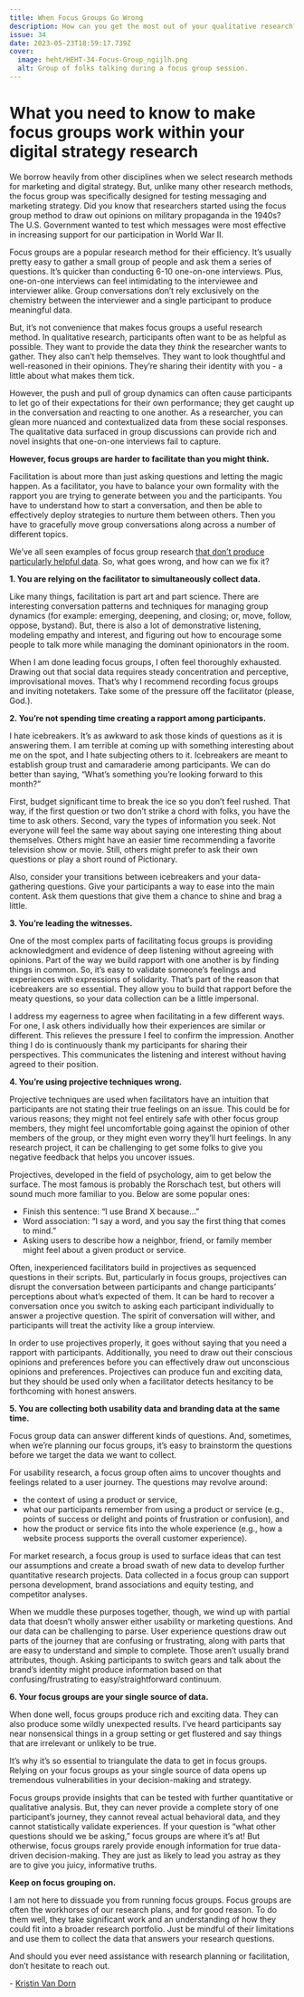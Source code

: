 ```yaml
---
title: When Focus Groups Go Wrong
description: How can you get the most out of your qualitative research?
issue: 34
date: 2023-05-23T18:59:17.739Z
cover:
  image: heht/HEHT-34-Focus-Group_ngijlh.png
  alt: Group of folks talking during a focus group session.
---
```

# What you need to know to make focus groups work within your digital strategy research

We borrow heavily from other disciplines when we select research methods for marketing and digital strategy. But, unlike many other research methods, the focus group was specifically designed for testing messaging and marketing strategy. Did you know that researchers started using the focus group method to draw out opinions on military propaganda in the 1940s? The U.S. Government wanted to test which messages were most effective in increasing support for our participation in World War II. 

Focus groups are a popular research method for their efficiency. It’s usually pretty easy to gather a small group of people and ask them a series of questions. It’s quicker than conducting 6-10 one-on-one interviews. Plus, one-on-one interviews can feel intimidating to the interviewee and interviewer alike. Group conversations don’t rely exclusively on the chemistry between the interviewer and a single participant to produce meaningful data. 

But, it’s not convenience that makes focus groups a useful research method. In qualitative research, participants often want to be as helpful as possible. They want to provide the data they *think* the researcher wants to gather. They also can’t help themselves. They want to look thoughtful and well-reasoned in their opinions. They’re sharing their identity with you - a little about what makes them tick. 

However, the push and pull of group dynamics can often cause participants to let go of their expectations for their own performance; they get caught up in the conversation and reacting to one another. As a researcher, you can glean more nuanced and contextualized data from these social responses. The qualitative data surfaced in group discussions can provide rich and novel insights that one-on-one interviews fail to capture.  

**However, focus groups are harder to facilitate than you might think.** 

Facilitation is about more than just asking questions and letting the magic happen. As a facilitator, you have to balance your own formality with the rapport you are trying to generate between you and the participants. You have to understand how to start a conversation, and then be able to effectively deploy strategies to nurture them between others. Then you have to gracefully move group conversations along across a number of different topics. 

We’ve all seen examples of focus group research [that don’t produce particularly helpful data](https://www.youtube.com/watch?v=8YDpvMYk5jA). So, what goes wrong, and how can we fix it? 

**1. You are relying on the facilitator to simultaneously collect data.** 

Like many things, facilitation is part art and part science. There are interesting conversation patterns and techniques for managing group dynamics (for example: emerging, deepening, and closing; or, move, follow, oppose, bystand). But, there is also a lot of demonstrative listening, modeling empathy and interest, and figuring out how to encourage some people to talk more while managing the dominant opinionators in the room. 

When I am done leading focus groups, I often feel thoroughly exhausted. Drawing out that social data requires steady concentration and perceptive, improvisational moves. That’s why I recommend recording focus groups and inviting notetakers. Take some of the pressure off the facilitator (please, God.).

**2. You’re not spending time creating a rapport among participants.** 

I hate icebreakers. It’s as awkward to ask those kinds of questions as it is answering them. I am terrible at coming up with something interesting about me on the spot, and I hate subjecting others to it. Icebreakers are meant to establish group trust and camaraderie among participants. We can do better than saying, “What’s something you’re looking forward to this month?” 

First, budget significant time to break the ice so you don’t feel rushed. That way, if the first question or two don’t strike a chord with folks, you have the time to ask others. Second, vary the types of information you seek. Not everyone will feel the same way about saying one interesting thing about themselves. Others might have an easier time recommending a favorite television show or movie. Still, others might prefer to ask their own questions or play a short round of Pictionary. 

Also, consider your transitions between icebreakers and your data-gathering questions. Give your participants a way to ease into the main content. Ask them questions that give them a chance to shine and brag a little. 

**3. You’re leading the witnesses.**

One of the most complex parts of facilitating focus groups is providing acknowledgment and evidence of deep listening without agreeing with opinions. Part of the way we build rapport with one another is by finding things in common. So, it’s easy to validate someone’s feelings and experiences with expressions of solidarity. That’s part of the reason that icebreakers are so essential. They allow you to build that rapport before the meaty questions, so your data collection can be a little impersonal. 

I address my eagerness to agree when facilitating in a few different ways. For one, I ask others individually how their experiences are similar or different. This relieves the pressure I feel to confirm the impression. Another thing I do is continuously thank my participants for sharing their perspectives. This communicates the listening and interest without having agreed to their position. 

**4. You’re using projective techniques wrong.**

Projective techniques are used when facilitators have an intuition that participants are not stating their true feelings on an issue. This could be for various reasons; they might not feel entirely safe with other focus group members, they might feel uncomfortable going against the opinion of other members of the group, or they might even worry they’ll hurt feelings. In any research project, it can be challenging to get some folks to give you negative feedback that helps you uncover issues. 

Projectives, developed in the field of psychology, aim to get below the surface. The most famous is probably the Rorschach test, but others will sound much more familiar to you. Below are some popular ones: 

* Finish this sentence: “I use Brand X because…”
* Word association: “I say a word, and you say the first thing that comes to mind.” 
* Asking users to describe how a neighbor, friend, or family member might feel about a given product or service. 

Often, inexperienced facilitators build in projectives as sequenced questions in their scripts. But, particularly in focus groups, projectives can disrupt the conversation between participants and change participants’ perceptions about what’s expected of them. It can be hard to recover a conversation once you switch to asking each participant individually to answer a projective question. The spirit of conversation will wither, and participants will treat the activity like a group interview. 

In order to use projectives properly, it goes without saying that you need a rapport with participants. Additionally, you need to draw out their conscious opinions and preferences before you can effectively draw out unconscious opinions and preferences. Projectives can produce fun and exciting data, but they should be used only when a facilitator detects hesitancy to be forthcoming with honest answers. 

**5. You are collecting both usability data and branding data at the same time.** 

Focus group data can answer different kinds of questions. And, sometimes, when we’re planning our focus groups, it’s easy to brainstorm the questions before we target the data we want to collect. 

For usability research, a focus group often aims to uncover thoughts and feelings related to a user journey. The questions may revolve around:  

* the context of using a product or service, 
* what our participants remember from using a product or service (e.g., points of success or delight and points of frustration or confusion), and 
* how the product or service fits into the whole experience (e.g., how a website process supports the overall customer experience). 

For market research, a focus group is used to surface ideas that can test our assumptions and create a broad swath of new data to develop further quantitative research projects. Data collected in a focus group can support persona development, brand associations and equity testing, and competitor analyses. 

When we muddle these purposes together, though, we wind up with partial data that doesn’t wholly answer either usability or marketing questions. And our data can be challenging to parse. User experience questions draw out parts of the journey that are confusing or frustrating, along with parts that are easy to understand and simple to complete. Those aren’t usually brand attributes, though. Asking participants to switch gears and talk about the brand’s identity might produce information based on that confusing/frustrating to easy/straightforward continuum. 

**6. Your focus groups are your single source of data.** 

When done well, focus groups produce rich and exciting data. They can also produce some wildly unexpected results. I’ve heard participants say near nonsensical things in a group setting or get flustered and say things that are irrelevant or unlikely to be true. 

It’s why it’s so essential to triangulate the data to get in focus groups. Relying on your focus groups as your single source of data opens up tremendous vulnerabilities in your decision-making and strategy. 

Focus groups provide insights that can be tested with further quantitative or qualitative analysis. But, they can never provide a complete story of one participant’s journey, they cannot reveal actual behavioral data, and they cannot statistically validate experiences. If your question is “what other questions should we be asking,” focus groups are where it’s at! But otherwise, focus groups rarely provide enough information for true data-driven decision-making. They are just as likely to lead you astray as they are to give you juicy, informative truths. 

**Keep on focus grouping on.** 

I am not here to dissuade you from running focus groups. Focus groups are often the workhorses of our research plans, and for good reason. To do them well, they take significant work and an understanding of how they could fit into a broader research portfolio. Just be mindful of their limitations and use them to collect the data that answers your research questions. 

And should you ever need assistance with research planning or facilitation, don’t hesitate to reach out. 

\- [Kristin Van Dorn](https://www.linkedin.com/in/kristinvandorn/)